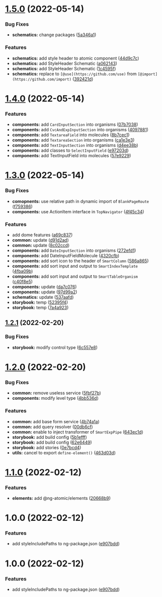 # [1.5.0](https://github.com/nontangent/ng-atomic/compare/v1.4.0...v1.5.0) (2022-05-14)


### Bug Fixes

* **schematics:** change packages ([5a346a1](https://github.com/nontangent/ng-atomic/commit/5a346a1192715342efc77d452703ca342657703e))


### Features

* **schematics:** add style header to atomic component ([44d9c7c](https://github.com/nontangent/ng-atomic/commit/44d9c7c532de42a100908df300ba02c5ca42a986))
* **schematics:** add StyleHeader Schematic ([a062143](https://github.com/nontangent/ng-atomic/commit/a0621431f1a9fc07e2df0a6be0ec07e944760003))
* **schematics:** add StyleHeader Schematic ([1c4595f](https://github.com/nontangent/ng-atomic/commit/1c4595f3cd3574d9a60aefa36dc84982f1b764e7))
* **schematics:** replace to `[@use](https://github.com/use)` from `[@import](https://github.com/import)` ([392421d](https://github.com/nontangent/ng-atomic/commit/392421db98984fde10d155a4ffc3b5d66736ea8a))

# [1.4.0](https://github.com/nontangent/ng-atomic/compare/v1.3.0...v1.4.0) (2022-05-14)


### Features

* **components:** add `CardInputSection` into organisms ([07b7038](https://github.com/nontangent/ng-atomic/commit/07b7038971697bce3842c1dc947cec022dc136cd))
* **components:** add `CvcAndExpInputSection` into organisms ([4097881](https://github.com/nontangent/ng-atomic/commit/4097881bcf663993c26ab5ec15a357abf1904813))
* **components:** add `TextareaField` into molecules ([8b7cec1](https://github.com/nontangent/ng-atomic/commit/8b7cec12d6db5874f43d497cbaa3648615675128))
* **components:** add `TextareaSection` into organisms ([ca1e3e3](https://github.com/nontangent/ng-atomic/commit/ca1e3e388ead6dae73aca37c2a78e0b2327522f3))
* **components:** add `TextInputSection` into organisms ([d4ee38b](https://github.com/nontangent/ng-atomic/commit/d4ee38baed5b61b9d5c6fd3a6363625fcd9b73fa))
* **components:** add classes to `SelectInputField` ([e97203d](https://github.com/nontangent/ng-atomic/commit/e97203dabc6ef47df788aee16757ab576e76fed2))
* **components:** add TextInputField into molecules ([57e9229](https://github.com/nontangent/ng-atomic/commit/57e9229ff5bb548708913ce68876db8cd3e3d832))

# [1.3.0](https://github.com/nontangent/ng-atomic/compare/v1.2.1...v1.3.0) (2022-05-14)


### Bug Fixes

* **comopnents:** use relative path in dynamic import of `BlankPageRoute` ([f759386](https://github.com/nontangent/ng-atomic/commit/f759386ac61872ae25897199063d0dd270cceaa1))
* **components:** use ActionItem interface in `TopNavigator` ([4f45c34](https://github.com/nontangent/ng-atomic/commit/4f45c34e908c4e3d399f499d114175ad988cde86))


### Features

* add dome features ([a69c837](https://github.com/nontangent/ng-atomic/commit/a69c837f8c1165d843b7b806b6f5adc9760456e9))
* **common:** update ([d91d2ad](https://github.com/nontangent/ng-atomic/commit/d91d2ad0600aee99e5aca1c0937bd25aadc34971))
* **common:** update ([8c02ccd](https://github.com/nontangent/ng-atomic/commit/8c02ccd93771bea2f9edab678ded707be01b1215))
* **components:** add `DateInputSection` into organisms ([272efd1](https://github.com/nontangent/ng-atomic/commit/272efd18f6c6fe2c0b1a2b885a3c099acb1bbceb))
* **components:** add DateInputFieldMolecule ([4320cfb](https://github.com/nontangent/ng-atomic/commit/4320cfbee12adac0c7163192bd59031e90299df7))
* **components:** add sort icon to the header of `SmartColumn` ([586a865](https://github.com/nontangent/ng-atomic/commit/586a865d7eaa570c836ee74d0666139ac6adf570))
* **components:** add sort input and output to `SmartIndexTemplate` ([4fba09b](https://github.com/nontangent/ng-atomic/commit/4fba09bc53d3cefa303db5646f28db7729e7bc76))
* **components:** add sort input and output to `SmartTableOrganism` ([c40f8e5](https://github.com/nontangent/ng-atomic/commit/c40f8e59b7eba9eb179f738f259122bce8f7bcd4))
* **components:** update ([da7c076](https://github.com/nontangent/ng-atomic/commit/da7c076478e3f9ab945e27cfadc473172187be06))
* **components:** update ([97d99a2](https://github.com/nontangent/ng-atomic/commit/97d99a2df0e5265cdabbd8d6f9a85974177b6a1f))
* **schematics:** update ([537aafd](https://github.com/nontangent/ng-atomic/commit/537aafdd6d554eeda494a1c041cb01bd4f424fdf))
* **storybook:** temp ([52395f4](https://github.com/nontangent/ng-atomic/commit/52395f41086924bf3fc0e992d03e9574ebe77b5c))
* **storybook:** temp ([7a4a923](https://github.com/nontangent/ng-atomic/commit/7a4a923240c93d62a449a453761c66359359e322))

## [1.2.1](https://github.com/nontangent/ng-atomic/compare/v1.2.0...v1.2.1) (2022-02-20)


### Bug Fixes

* **storybook:** modify control type ([6c557e8](https://github.com/nontangent/ng-atomic/commit/6c557e83c3e5ef6a32749a7d7f26ba5217ee4320))

# [1.2.0](https://github.com/nontangent/ng-atomic/compare/v1.1.0...v1.2.0) (2022-02-20)


### Bug Fixes

* **common:** remove useless service ([5fbf27b](https://github.com/nontangent/ng-atomic/commit/5fbf27bf2fa6ba0d19ec34a08a85f8c5606fa13a))
* **components:** modify level type ([4bb536d](https://github.com/nontangent/ng-atomic/commit/4bb536d51e006cc9f578ddd117d76df68b7f5078))


### Features

* **common:** add base form service ([4b74a1a](https://github.com/nontangent/ng-atomic/commit/4b74a1a53ec6e159cd3562c3104d8d9ce33f3bec))
* **common:** add query resolver ([00db6cf](https://github.com/nontangent/ng-atomic/commit/00db6cfaa0933016d2a0bdccc0bb455969bd0532))
* **common:** enable to inject transformer of `SmartExpPipe` ([643ec1d](https://github.com/nontangent/ng-atomic/commit/643ec1dd1dc81ef3155105a143d10ae64c93b1ee))
* **storybook:** add build config ([5b1efff](https://github.com/nontangent/ng-atomic/commit/5b1efff641f8b503ea343aca1981b4354f9bdf88))
* **storybook:** add build config ([62e6449](https://github.com/nontangent/ng-atomic/commit/62e6449a3c59d2cef451b413947a1788975fe45f))
* **storybook:** add stories ([0e7bcd4](https://github.com/nontangent/ng-atomic/commit/0e7bcd4ee93c5aa0433421c97af45164849628eb))
* **utils:** cancel to export `define-element()` ([463d03d](https://github.com/nontangent/ng-atomic/commit/463d03d6257b0100a7fcb6234b0f155640ed8e2b))

# [1.1.0](https://github.com/nontangent/ng-atomic/compare/v1.0.0...v1.1.0) (2022-02-12)


### Features

* **elements:** add @ng-atomic/elements ([20668b9](https://github.com/nontangent/ng-atomic/commit/20668b99f0eec2d8543c5b3358e746fc6419cb27))

# 1.0.0 (2022-02-12)


### Features

* add styleIncludePaths to ng-package.json ([e907bdd](https://github.com/nontangent/ng-atomic/commit/e907bdd8f8b934d196a606965f51dbf594a3b790))

# 1.0.0 (2022-02-12)


### Features

* add styleIncludePaths to ng-package.json ([e907bdd](https://github.com/nontangent/ng-atomic/commit/e907bdd8f8b934d196a606965f51dbf594a3b790))
